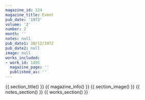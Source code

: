 ```yaml
---
magazine_id: 124
magazine_title: Event
pub_date: '1972'
volume: '2'
number: 2
month: ''
notes: null
pub_date1: 30/12/1972
pub_date2: null
image: null
works_included:
- work_id: 1495
  magazine_page: ''
  published_as: ''
---
```


{{ section_title() }}
{{ magazine_info() }}
{{ section_image() }}
{{ notes_section() }}
{{ works_section() }}
